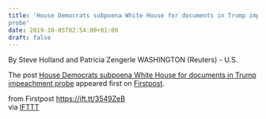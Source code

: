 ```yaml
---
title: 'House Democrats subpoena White House for documents in Trump impeachment
probe'
date: 2019-10-05T02:54:00+01:00
draft: false
---
```


By Steve Holland and Patricia Zengerle WASHINGTON (Reuters) - U.S.

The post [House Democrats subpoena White House for documents in Trump impeachment probe](http://www.firstpost.com/world/house-democrats-subpoena-white-house-for-documents-in-trump-impeachment-probe-7454581.html) appeared first on [Firstpost](http://www.firstpost.com).

  
  
from Firstpost https://ift.tt/3549ZeB  
via [IFTTT](https://ifttt.com/?ref=da&site=blogger)